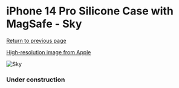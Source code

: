 # iPhone 14 Pro Silicone Case with MagSafe - Sky

[Return to previous page](/iphone_14)

[High-resolution image from Apple](https://store.storeimages.cdn-apple.com/8756/as-images.apple.com/is/MQUJ3?wid=4500&hei=4500&fmt=png)

<div style="width: 384px"><img src="/everypreview/MQUJ3.png" alt="Sky"></div>

### Under construction
